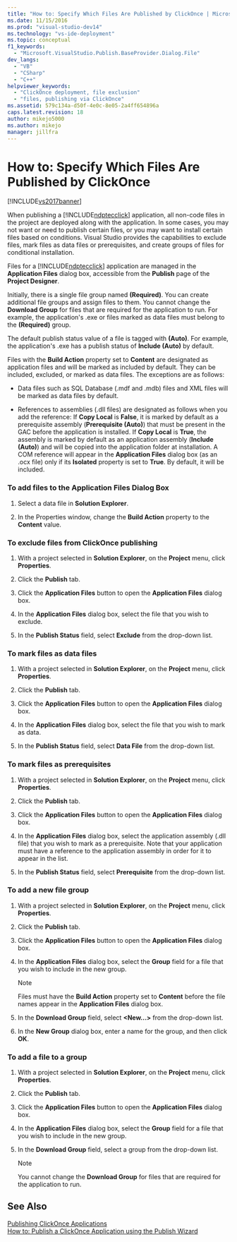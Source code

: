 ```yaml
---
title: "How to: Specify Which Files Are Published by ClickOnce | Microsoft Docs"
ms.date: 11/15/2016
ms.prod: "visual-studio-dev14"
ms.technology: "vs-ide-deployment"
ms.topic: conceptual
f1_keywords: 
  - "Microsoft.VisualStudio.Publish.BaseProvider.Dialog.File"
dev_langs: 
  - "VB"
  - "CSharp"
  - "C++"
helpviewer_keywords: 
  - "ClickOnce deployment, file exclusion"
  - "files, publishing via ClickOnce"
ms.assetid: 579c134a-d50f-4e0c-8e05-2a4ff654896a
caps.latest.revision: 18
author: mikejo5000
ms.author: mikejo
manager: jillfra
---
```

# How to: Specify Which Files Are Published by ClickOnce
[!INCLUDE[vs2017banner](../includes/vs2017banner.md)]

When publishing a [!INCLUDE[ndptecclick](../includes/ndptecclick-md.md)] application, all non-code files in the project are deployed along with the application. In some cases, you may not want or need to publish certain files, or you may want to install certain files based on conditions. Visual Studio provides the capabilities to exclude files, mark files as data files or prerequisites, and create groups of files for conditional installation.  
  
 Files for a [!INCLUDE[ndptecclick](../includes/ndptecclick-md.md)] application are managed in the **Application Files** dialog box, accessible from the **Publish** page of the **Project Designer**.  
  
 Initially, there is a single file group named **(Required)**. You can create additional file groups and assign files to them. You cannot change the **Download Group** for files that are required for the application to run. For example, the application's .exe or files marked as data files must belong to the **(Required)** group.  
  
 The default publish status value of a file is tagged with **(Auto)**. For example, the application's .exe has a publish status of **Include (Auto)** by default.  
  
 Files with the **Build Action** property set to **Content** are designated as application files and will be marked as included by default. They can be included, excluded, or marked as data files. The exceptions are as follows:  
  
- Data files such as SQL Database (.mdf and .mdb) files and XML files will be marked as data files by default.  
  
- References to assemblies (.dll files) are designated as follows when you add the reference: If **Copy Local** is **False**, it is marked by default as a prerequisite assembly (**Prerequisite (Auto)**) that must be present in the GAC before the application is installed. If **Copy Local** is **True**, the assembly is marked by default as an application assembly (**Include (Auto)**) and will be copied into the application folder at installation. A COM reference will appear in the **Application Files** dialog box (as an .ocx file) only if its **Isolated** property is set to **True**. By default, it will be included.  
  
### To add files to the Application Files Dialog Box  
  
1. Select a data file in **Solution Explorer**.  
  
2. In the Properties window, change the **Build Action** property to the **Content** value.  
  
### To exclude files from ClickOnce publishing  
  
1. With a project selected in **Solution Explorer**, on the **Project** menu, click **Properties**.  
  
2. Click the **Publish** tab.  
  
3. Click the **Application Files** button to open the **Application Files** dialog box.  
  
4. In the **Application Files** dialog box, select the file that you wish to exclude.  
  
5. In the **Publish Status** field, select **Exclude** from the drop-down list.  
  
### To mark files as data files  
  
1. With a project selected in **Solution Explorer**, on the **Project** menu, click **Properties**.  
  
2. Click the **Publish** tab.  
  
3. Click the **Application Files** button to open the **Application Files** dialog box.  
  
4. In the **Application Files** dialog box, select the file that you wish to mark as data.  
  
5. In the **Publish Status** field, select **Data File** from the drop-down list.  
  
### To mark files as prerequisites  
  
1. With a project selected in **Solution Explorer**, on the **Project** menu, click **Properties**.  
  
2. Click the **Publish** tab.  
  
3. Click the **Application Files** button to open the **Application Files** dialog box.  
  
4. In the **Application Files** dialog box, select the application assembly (.dll file) that you wish to mark as a prerequisite. Note that your application must have a reference to the application assembly in order for it to appear in the list.  
  
5. In the **Publish Status** field, select **Prerequisite** from the drop-down list.  
  
### To add a new file group  
  
1. With a project selected in **Solution Explorer**, on the **Project** menu, click **Properties**.  
  
2. Click the **Publish** tab.  
  
3. Click the **Application Files** button to open the **Application Files** dialog box.  
  
4. In the **Application Files** dialog box, select the **Group** field for a file that you wish to include in the new group.  
  
    > [!NOTE]
    >  Files must have the **Build Action** property set to **Content** before the file names appear in the **Application Files** dialog box.  
  
5. In the **Download Group** field, select **\<New...>** from the drop-down list.  
  
6. In the **New Group** dialog box, enter a name for the group, and then click **OK**.  
  
### To add a file to a group  
  
1. With a project selected in **Solution Explorer**, on the **Project** menu, click **Properties**.  
  
2. Click the **Publish** tab.  
  
3. Click the **Application Files** button to open the **Application Files** dialog box.  
  
4. In the **Application Files** dialog box, select the **Group** field for a file that you wish to include in the new group.  
  
5. In the **Download Group** field, select a group from the drop-down list.  
  
    > [!NOTE]
    >  You cannot change the **Download Group** for files that are required for the application to run.  
  
## See Also  
 [Publishing ClickOnce Applications](../deployment/publishing-clickonce-applications.md)   
 [How to: Publish a ClickOnce Application using the Publish Wizard](../deployment/how-to-publish-a-clickonce-application-using-the-publish-wizard.md)
